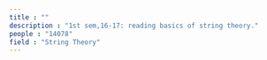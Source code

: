 ```yaml
---
title : ""
description : "1st sem,16-17: reading basics of string theory."
people : "14078"
field : "String Theory"
---
```


